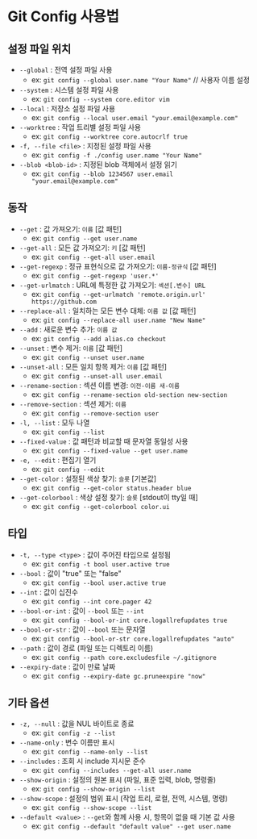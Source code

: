 # Git Config 사용법

## 설정 파일 위치
- `--global` : 전역 설정 파일 사용
    - ex: `git config --global user.name "Your Name"` // 사용자 이름 설정
- `--system` : 시스템 설정 파일 사용
    - ex: `git config --system core.editor vim`
- `--local` : 저장소 설정 파일 사용
    - ex: `git config --local user.email "your.email@example.com"`
- `--worktree` : 작업 트리별 설정 파일 사용
    - ex: `git config --worktree core.autocrlf true`
- `-f, --file <file>` : 지정된 설정 파일 사용
    - ex: `git config -f ./config user.name "Your Name"`
- `--blob <blob-id>` : 지정된 blob 객체에서 설정 읽기
    - ex: `git config --blob 1234567 user.email "your.email@example.com"`

## 동작
- `--get` : 값 가져오기: `이름` [값 패턴]
    - ex: `git config --get user.name`
- `--get-all` : 모든 값 가져오기: `키` [값 패턴]
    - ex: `git config --get-all user.email`
- `--get-regexp` : 정규 표현식으로 값 가져오기: `이름-정규식` [값 패턴]
    - ex: `git config --get-regexp 'user.*'`
- `--get-urlmatch` : URL에 특정한 값 가져오기: `섹션[.변수] URL`
    - ex: `git config --get-urlmatch 'remote.origin.url' https://github.com`
- `--replace-all` : 일치하는 모든 변수 대체: `이름 값` [값 패턴]
    - ex: `git config --replace-all user.name "New Name"`
- `--add` : 새로운 변수 추가: `이름 값`
    - ex: `git config --add alias.co checkout`
- `--unset` : 변수 제거: `이름` [값 패턴]
    - ex: `git config --unset user.name`
- `--unset-all` : 모든 일치 항목 제거: `이름` [값 패턴]
    - ex: `git config --unset-all user.email`
- `--rename-section` : 섹션 이름 변경: `이전-이름 새-이름`
    - ex: `git config --rename-section old-section new-section`
- `--remove-section` : 섹션 제거: `이름`
    - ex: `git config --remove-section user`
- `-l, --list` : 모두 나열
    - ex: `git config --list`
- `--fixed-value` : 값 패턴과 비교할 때 문자열 동일성 사용
    - ex: `git config --fixed-value --get user.name`
- `-e, --edit` : 편집기 열기
    - ex: `git config --edit`
- `--get-color` : 설정된 색상 찾기: `슬롯` [기본값]
    - ex: `git config --get-color status.header blue`
- `--get-colorbool` : 색상 설정 찾기: `슬롯` [stdout이 tty일 때]
    - ex: `git config --get-colorbool color.ui`

## 타입
- `-t, --type <type>` : 값이 주어진 타입으로 설정됨
    - ex: `git config -t bool user.active true`
- `--bool` : 값이 "true" 또는 "false"
    - ex: `git config --bool user.active true`
- `--int` : 값이 십진수
    - ex: `git config --int core.pager 42`
- `--bool-or-int` : 값이 `--bool` 또는 `--int`
    - ex: `git config --bool-or-int core.logallrefupdates true`
- `--bool-or-str` : 값이 `--bool` 또는 문자열
    - ex: `git config --bool-or-str core.logallrefupdates "auto"`
- `--path` : 값이 경로 (파일 또는 디렉토리 이름)
    - ex: `git config --path core.excludesfile ~/.gitignore`
- `--expiry-date` : 값이 만료 날짜
    - ex: `git config --expiry-date gc.pruneexpire "now"`

## 기타 옵션
- `-z, --null` : 값을 NUL 바이트로 종료
    - ex: `git config -z --list`
- `--name-only` : 변수 이름만 표시
    - ex: `git config --name-only --list`
- `--includes` : 조회 시 include 지시문 준수
    - ex: `git config --includes --get-all user.name`
- `--show-origin` : 설정의 원본 표시 (파일, 표준 입력, blob, 명령줄)
    - ex: `git config --show-origin --list`
- `--show-scope` : 설정의 범위 표시 (작업 트리, 로컬, 전역, 시스템, 명령)
    - ex: `git config --show-scope --list`
- `--default <value>` : `--get`와 함께 사용 시, 항목이 없을 때 기본 값 사용
    - ex: `git config --default "default value" --get user.name`
